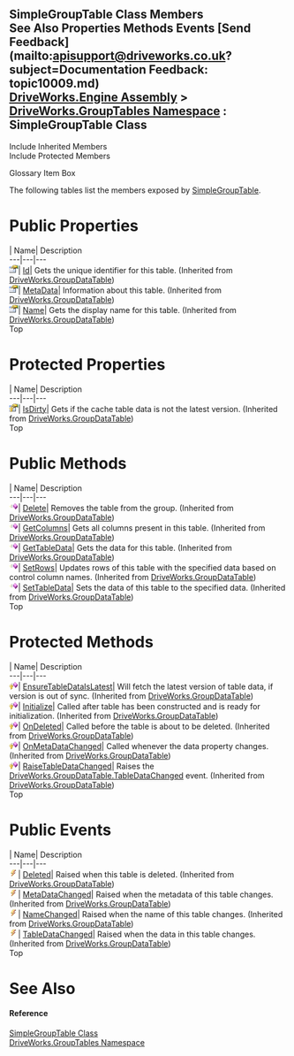 SimpleGroupTable Class Members   
See Also Properties Methods Events [Send Feedback](mailto:apisupport@driveworks.co.uk?subject=Documentation Feedback: topic10009.md)  
[DriveWorks.Engine Assembly](topic2156.md) > [DriveWorks.GroupTables Namespace](topic10007.md) : SimpleGroupTable Class  
---  
  
Include Inherited Members    
Include Protected Members  


Glossary Item Box

The following tables list the members exposed by [SimpleGroupTable](topic10009.md).

# Public Properties

| Name| Description  
---|---|---  
![Public Property](dotnetimages/publicProperty.gif)| [Id](topic3128.md)| Gets the unique identifier for this table. (Inherited from [DriveWorks.GroupDataTable](topic3110.md))  
![Public Property](dotnetimages/publicProperty.gif)| [MetaData](topic3130.md)| Information about this table. (Inherited from [DriveWorks.GroupDataTable](topic3110.md))  
![Public Property](dotnetimages/publicProperty.gif)| [Name](topic3131.md)| Gets the display name for this table. (Inherited from [DriveWorks.GroupDataTable](topic3110.md))  
Top

# Protected Properties

| Name| Description  
---|---|---  
![Protected Property](dotnetimages/protectedProperty.gif)| [IsDirty](topic3129.md)| Gets if the cache table data is not the latest version. (Inherited from [DriveWorks.GroupDataTable](topic3110.md))  
Top

# Public Methods

| Name| Description  
---|---|---  
![Public Method](dotnetimages/publicMethod.gif)| [Delete](topic3117.md)| Removes the table from the group. (Inherited from [DriveWorks.GroupDataTable](topic3110.md))  
![Public Method](dotnetimages/publicMethod.gif)| [GetColumns](topic3119.md)| Gets all columns present in this table. (Inherited from [DriveWorks.GroupDataTable](topic3110.md))  
![Public Method](dotnetimages/publicMethod.gif)| [GetTableData](topic3120.md)| Gets the data for this table. (Inherited from [DriveWorks.GroupDataTable](topic3110.md))  
![Public Method](dotnetimages/publicMethod.gif)| [SetRows](topic3126.md)| Updates rows of this table with the specified data based on control column names. (Inherited from [DriveWorks.GroupDataTable](topic3110.md))  
![Public Method](dotnetimages/publicMethod.gif)| [SetTableData](topic3127.md)| Sets the data of this table to the specified data. (Inherited from [DriveWorks.GroupDataTable](topic3110.md))  
Top

# Protected Methods

| Name| Description  
---|---|---  
![Protected Method](dotnetimages/protectedMethod.gif)| [EnsureTableDataIsLatest](topic3118.md)| Will fetch the latest version of table data, if version is out of sync. (Inherited from [DriveWorks.GroupDataTable](topic3110.md))  
![Protected Method](dotnetimages/protectedMethod.gif)| [Initialize](topic3122.md)| Called after table has been constructed and is ready for initialization. (Inherited from [DriveWorks.GroupDataTable](topic3110.md))  
![Protected Method](dotnetimages/protectedMethod.gif)| [OnDeleted](topic3123.md)| Called before the table is about to be deleted. (Inherited from [DriveWorks.GroupDataTable](topic3110.md))  
![Protected Method](dotnetimages/protectedMethod.gif)| [OnMetaDataChanged](topic3124.md)| Called whenever the data property changes. (Inherited from [DriveWorks.GroupDataTable](topic3110.md))  
![Protected Method](dotnetimages/protectedMethod.gif)| [RaiseTableDataChanged](topic3125.md)| Raises the [DriveWorks.GroupDataTable.TableDataChanged](topic3135.md) event. (Inherited from [DriveWorks.GroupDataTable](topic3110.md))  
Top

# Public Events

| Name| Description  
---|---|---  
![Public Event](dotnetimages/publicEvent.gif)| [Deleted](topic3132.md)| Raised when this table is deleted. (Inherited from [DriveWorks.GroupDataTable](topic3110.md))  
![Public Event](dotnetimages/publicEvent.gif)| [MetaDataChanged](topic3133.md)| Raised when the metadata of this table changes. (Inherited from [DriveWorks.GroupDataTable](topic3110.md))  
![Public Event](dotnetimages/publicEvent.gif)| [NameChanged](topic3134.md)| Raised when the name of this table changes. (Inherited from [DriveWorks.GroupDataTable](topic3110.md))  
![Public Event](dotnetimages/publicEvent.gif)| [TableDataChanged](topic3135.md)| Raised when the data in this table changes. (Inherited from [DriveWorks.GroupDataTable](topic3110.md))  
Top

# See Also

#### Reference

[SimpleGroupTable Class](topic10009.md)   
[DriveWorks.GroupTables Namespace](topic10007.md)



